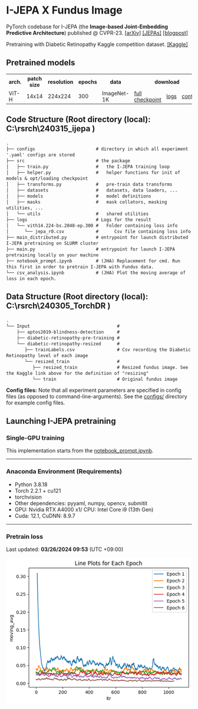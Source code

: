 # I-JEPA X Fundus Image

PyTorch codebase for I-JEPA (the **Image-based Joint-Embedding Predictive Architecture**) published @ CVPR-23.
[\[arXiv\]](https://arxiv.org/pdf/2301.08243.pdf) [\[JEPAs\]](https://ai.facebook.com/blog/yann-lecun-advances-in-ai-research/) [\[blogpost\]](https://ai.facebook.com/blog/yann-lecun-ai-model-i-jepa/)

Pretraining with Diabetic Retinopathy Kaggle competition dataset. [\[Kaggle\]](https://www.kaggle.com/code/sayedmahmoud/diabetic-retinopathy-detection/input)

## Pretrained models

<table>
  <tr>
    <th colspan="1">arch.</th>
    <th colspan="1">patch size</th>
    <th colspan="1">resolution</th>
    <th colspan="1">epochs</th>
    <th colspan="1">data</th>
    <th colspan="3">download</th>
  </tr>
  <tr>
    <td>ViT-H</td>
    <td>14x14</td>
    <td>224x224</td>
    <td>300</td>
    <td>ImageNet-1K</td>
    <td><a href="https://dl.fbaipublicfiles.com/ijepa/IN1K-vit.h.14-300e.pth.tar">full checkpoint</a></td>
    <td><a href="https://dl.fbaipublicfiles.com/ijepa/IN1K-vit.h.14-logs-rank.0.csv">logs</a></td>
    <td><a href="https://github.com/facebookresearch/ijepa/blob/main/configs/in1k_vith14_ep300.yaml">configs</a></td>
  </tr>
</table>

## Code Structure (Root directory (local): C:\rsrch\240315_ijepa )

```
.
├── configs                       # directory in which all experiment '.yaml' configs are stored
├── src                           # the package
│   ├── train.py                  #   the I-JEPA training loop
│   ├── helper.py                 #   helper functions for init of models & opt/loading checkpoint
│   ├── transforms.py             #   pre-train data transforms
│   ├── datasets                  #   datasets, data loaders, ...
│   ├── models                    #   model definitions
│   ├── masks                     #   mask collators, masking utilities, ...
│   └── utils                     #   shared utilities
├── logs                          # Logs for the result
│   └── vith14.224-bs.2048-ep.300 #   Folder containing loss info
│      └── jepa_r0.csv            #      Csv file containing loss info
├── main_distributed.py           # entrypoint for launch distributed I-JEPA pretraining on SLURM cluster
├── main.py                       # entrypoint for launch I-JEPA pretraining locally on your machine
├── notebook_prompt.ipynb         # (JHA) Replacement for cmd. Run this first in order to pretrain I-JEPA with Fundus data. 
└── csv_analysis.ipynb            # (JHA) Plot the moving average of loss in each epoch.
```
## Data Structure (Root directory (local): C:\rsrch\240305_TorchDR )

```
.
└── Input                                 # 
    ├── aptos2019-blindness-detection     #  
    ├── diabetic-retinopathy-pre-training #  
    └── diabetic-retinopathy-resized      #
       ├── trainLabels.csv                # Csv recording the Diabetic Retinopathy level of each image
       └── resized_train                  #      
          ├── resized_train               # Resized fundus image. See the Kaggle link above for the definition of "resizing"
          └── train                       # Original fundus image
```

**Config files:**
Note that all experiment parameters are specified in config files (as opposed to command-line-arguments). See the [configs/](configs/) directory for example config files.

## Launching I-JEPA pretraining

### Single-GPU training
This implementation starts from the [notebook_prompt.ipynb](notebook_prompt.ipynb).

---

### Anaconda Environment (Requirements)
* Python 3.8.18
* Torch 2.2.1 + cu121
* torchvision
* Other dependencies: pyyaml, numpy, opencv, submitit
* GPU: Nvidia RTX A4000 x1/ CPU: Intel Core i9 (13th Gen)
* Cuda: 12.1, CuDNN: 8.9.7

---

### Pretrain loss  
Last updated: **03/26/2024 09:53** (UTC +09:00)

<p align="center">
  <a>
    <img src="csv_analysis_v2.png">
  </a>
</p> 
